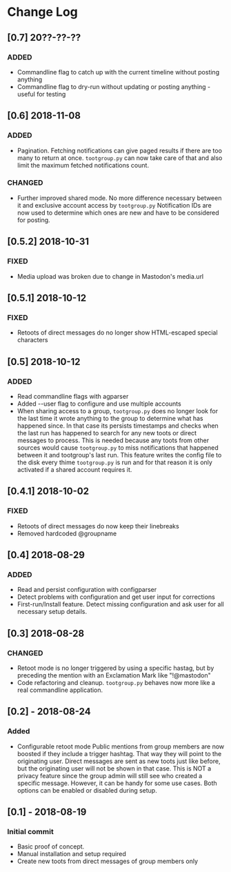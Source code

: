 Change Log
==========

[0.7] 20??-??-??
----------------

### ADDED

- Commandline flag to catch up with the current timeline without posting anything
- Commandline flag to dry-run without updating or posting anything - useful for testing

[0.6] 2018-11-08
----------------

### ADDED

- Pagination. Fetching notifications can give paged results if there are too
  many to return at once. `tootgroup.py` can now take care of that and also limit
  the maximum fetched notifications count.

### CHANGED

- Further improved shared mode. No more difference necessary between it and
  exclusive account access by `tootgroup.py`
  Notification IDs are now used to determine which ones are new and have to be considered for posting.

[0.5.2] 2018-10-31
------------------

### FIXED

- Media upload was broken due to change in Mastodon's media.url

[0.5.1] 2018-10-12
------------------

### FIXED

- Retoots of direct messages do no longer show HTML-escaped special characters

[0.5] 2018-10-12
----------------

### ADDED

- Read commandline flags with agparser
- Added --user flag to configure and use multiple accounts
- When sharing access to a group, `tootgroup.py` does no longer look for the last
  time it wrote anything to the group to determine what has happened since. In
  that case its persists timestamps and checks when the last run has happened to
  search for any new toots or direct messages to process. This is needed because
  any toots from other sources would cause `tootgroup.py` to miss notifications that
  happened between it and tootgroup's last run. This feature writes the config
  file to the disk every thime `tootgroup.py` is run and for that reason it is only
  activated if a shared account requires it.

[0.4.1] 2018-10-02
------------------

### FIXED

- Retoots of direct messages do now keep their linebreaks
- Removed hardcoded @groupname

[0.4] 2018-08-29
----------------

### ADDED

- Read and persist configuration with configparser
- Detect problems with configuration and get user input for corrections
- First-run/Install feature. Detect missing configuration and ask user for all
  necessary setup details.

[0.3] 2018-08-28
----------------

### CHANGED

- Retoot mode is no longer triggered by using a specific hastag, but by preceding
  the mention with an Exclamation Mark like "!@mastodon"
- Code refactoring and cleanup. `tootgroup.py` behaves now more like a real
  commandline application.

[0.2] - 2018-08-24
------------------

### Added

- Configurable retoot mode
  Public mentions from group members are now boosted if they include a trigger
  hashtag. That way they will point to the originating user. Direct messages are
  sent as new toots just like before, but the originating user will not be shown
  in that case. This is NOT a privacy feature since the group admin will still see
  who created a specific message. However, it can be handy for some use cases.
  Both options can be enabled or disabled during setup.

[0.1] - 2018-08-19
------------------

### Initial commit

- Basic proof of concept.
- Manual installation and setup required
- Create new toots from direct messages of group members only
